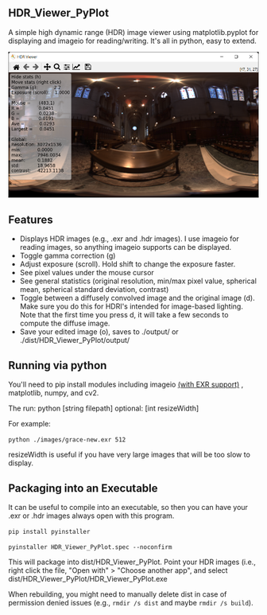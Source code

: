 ## HDR_Viewer_PyPlot
A simple high dynamic range (HDR) image viewer using matplotlib.pyplot for displaying and imageio for reading/writing. It's all in python, easy to extend. 

![alt text](https://github.com/chalmersgit/HDR_Viewer_PyPlot/blob/master/HDR_Viewer_PyPlot_Example.png?raw=true)

## Features
- Displays HDR images (e.g., .exr and .hdr images). I use imageio for reading images, so anything imageio supports can be displayed.
- Toggle gamma correction (g)
- Adjust exposure (scroll). Hold shift to change the exposure faster.
- See pixel values under the mouse cursor
- See general statistics (original resolution, min/max pixel value, spherical mean, spherical standard deviation, contrast)
- Toggle between a diffusely convolved image and the original image (d). Make sure you do this for HDRI's intended for image-based lighting. Note that the first time you press d, it will take a few seconds to compute the diffuse image.
- Save your edited image (o), saves to ./output/ or ./dist/HDR_Viewer_PyPlot/output/

## Running via python
You'll need to pip install modules including imageio [(with EXR support)](https://imageio.readthedocs.io/en/v2.8.0/format_exr-fi.html)
, matplotlib, numpy, and cv2.

The run:
python [string filepath] optional: [int resizeWidth]

For example:

`python ./images/grace-new.exr 512`

resizeWidth is useful if you have very large images that will be too slow to display.

## Packaging into an Executable
It can be useful to compile into an executable, so then you can have your .exr or .hdr images always open with this program.

`pip install pyinstaller`

`pyinstaller HDR_Viewer_PyPlot.spec --noconfirm`

This will package into dist/HDR_Viewer_PyPlot. Point your HDR images (i.e., right click the file, "Open with" > "Choose another app", and select dist/HDR_Viewer_PyPlot/HDR_Viewer_PyPlot.exe

When rebuilding, you might need to manually delete dist in case of permission denied issues (e.g., `rmdir /s dist` and maybe `rmdir /s build`).
